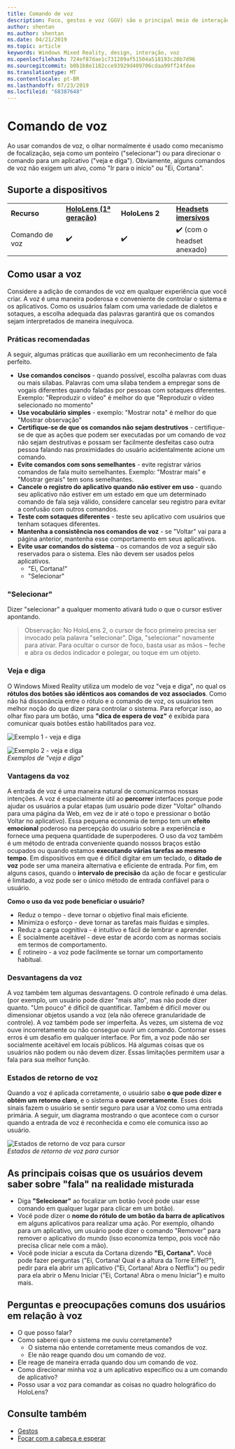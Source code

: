 ```yaml
---
title: Comando de voz
description: Foco, gestos e voz (GGV) são o principal meio de interação do HoloLens. Este artigo fornece orientação sobre design de voz.
author: shentan
ms.author: shentan
ms.date: 04/21/2019
ms.topic: article
keywords: Windows Mixed Reality, design, interação, voz
ms.openlocfilehash: 724ef87dae1c731289af51504a518193c20b7d96
ms.sourcegitcommit: b0b1b8e1182cce93929d409706cdaa99ff24fdee
ms.translationtype: MT
ms.contentlocale: pt-BR
ms.lasthandoff: 07/23/2019
ms.locfileid: "68387648"
---
```

# <a name="voice-commanding"></a>Comando de voz

Ao usar comandos de voz, o olhar normalmente é usado como mecanismo de focalização, seja como um ponteiro ("selecionar") ou para direcionar o comando para um aplicativo ("veja e diga"). Obviamente, alguns comandos de voz não exigem um alvo, como "Ir para o início" ou "Ei, Cortana".


## <a name="device-support"></a>Suporte a dispositivos

<table>
    <colgroup>
    <col width="25%" />
    <col width="25%" />
    <col width="25%" />
    <col width="25%" />
    </colgroup>
    <tr>
        <td><strong>Recurso</strong></td>
        <td><a href="hololens-hardware-details.md"><strong>HoloLens (1ª geração)</strong></a></td>
        <td><strong>HoloLens 2</strong></td>
        <td><a href="immersive-headset-hardware-details.md"><strong>Headsets imersivos</strong></a></td>
    </tr>
     <tr>
        <td>Comando de voz</td>
        <td>✔️</td>
        <td>✔️</td>
        <td>✔️ (com o headset anexado)</td>
    </tr>
</table>



## <a name="how-to-use-voice"></a>Como usar a voz

Considere a adição de comandos de voz em qualquer experiência que você criar. A voz é uma maneira poderosa e conveniente de controlar o sistema e os aplicativos. Como os usuários falam com uma variedade de dialetos e sotaques, a escolha adequada das palavras garantirá que os comandos sejam interpretados de maneira inequívoca.

### <a name="best-practices"></a>Práticas recomendadas

A seguir, algumas práticas que auxiliarão em um reconhecimento de fala perfeito.
* **Use comandos concisos** - quando possível, escolha palavras com duas ou mais sílabas. Palavras com uma sílaba tendem a empregar sons de vogais diferentes quando faladas por pessoas com sotaques diferentes. Exemplo: "Reproduzir o vídeo" é melhor do que "Reproduzir o vídeo selecionado no momento"
* **Use vocabulário simples** - exemplo: "Mostrar nota" é melhor do que "Mostrar observação"
* **Certifique-se de que os comandos não sejam destrutivos** - certifique-se de que as ações que podem ser executadas por um comando de voz não sejam destrutivas e possam ser facilmente desfeitas caso outra pessoa falando nas proximidades do usuário acidentalmente acione um comando.
* **Evite comandos com sons semelhantes** - evite registrar vários comandos de fala muito semelhantes. Exemplo: "Mostrar mais" e "Mostrar gerais" tem sons semelhantes.
* **Cancele o registro do aplicativo quando não estiver em uso** - quando seu aplicativo não estiver em um estado em que um determinado comando de fala seja válido, considere cancelar seu registro para evitar a confusão com outros comandos.
* **Teste com sotaques diferentes** - teste seu aplicativo com usuários que tenham sotaques diferentes.
* **Mantenha a consistência nos comandos de voz** - se "Voltar" vai para a página anterior, mantenha esse comportamento em seus aplicativos.
* **Evite usar comandos do sistema** - os comandos de voz a seguir são reservados para o sistema. Eles não devem ser usados pelos aplicativos.
   * "Ei, Cortana!"
   * "Selecionar"

### <a name="select"></a>"Selecionar"

Dizer "selecionar" a qualquer momento ativará tudo o que o cursor estiver apontando. 

>Observação: No HoloLens 2, o cursor de foco primeiro precisa ser invocado pela palavra "selecionar". Diga, "selecionar" novamente para ativar. Para ocultar o cursor de foco, basta usar as mãos – feche e abra os dedos indicador e polegar, ou toque em um objeto. 

### <a name="see-it-say-it"></a>Veja e diga

O Windows Mixed Reality utiliza um modelo de voz "veja e diga", no qual os **rótulos dos botões são idênticos aos comandos de voz associados**. Como não há dissonância entre o rótulo e o comando de voz, os usuários tem melhor noção do que dizer para controlar o sistema. Para reforçar isso, ao olhar fixo para um botão, uma **"dica de espera de voz"** é exibida para comunicar quais botões estão habilitados para voz.


![Exemplo 1 - veja e diga](images/voice-seeitsayit1-640px.jpg)

![Exemplo 2 - veja e diga](images/voice-seeitsayit2-640px.jpg)<br>
*Exemplos de "veja e diga"*

### <a name="voices-strengths"></a>Vantagens da voz

A entrada de voz é uma maneira natural de comunicarmos nossas intenções. A voz é especialmente útil ao **percorrer** interfaces porque pode ajudar os usuários a pular etapas (um usuário pode dizer "Voltar" olhando para uma página da Web, em vez de ir até o topo e pressionar o botão Voltar no aplicativo). Essa pequena economia de tempo tem um **efeito emocional** poderoso na percepção do usuário sobre a experiência e fornece uma pequena quantidade de superpoderes. O uso da voz também é um método de entrada conveniente quando nossos braços estão ocupados ou quando estamos **executando várias tarefas ao mesmo tempo**. Em dispositivos em que é difícil digitar em um teclado, o **ditado de voz** pode ser uma maneira alternativa e eficiente de entrada. Por fim, em alguns casos, quando o **intervalo de precisão** da ação de focar e gesticular é limitado, a voz pode ser o único método de entrada confiável para o usuário.

**Como o uso da voz pode beneficiar o usuário?**
* Reduz o tempo - deve tornar o objetivo final mais eficiente.
* Minimiza o esforço - deve tornar as tarefas mais fluídas e simples.
* Reduz a carga cognitiva - é intuitivo e fácil de lembrar e aprender.
* É socialmente aceitável - deve estar de acordo com as normas sociais em termos de comportamento.
* É rotineiro - a voz pode facilmente se tornar um comportamento habitual.

### <a name="voices-weaknesses"></a>Desvantagens da voz

A voz também tem algumas desvantagens. O controle refinado é uma delas. (por exemplo, um usuário pode dizer "mais alto", mas não pode dizer quanto. "Um pouco" é difícil de quantificar. Também é difícil mover ou dimensionar objetos usando a voz (ela não oferece granularidade de controle). A voz também pode ser imperfeita. Às vezes, um sistema de voz ouve incorretamente ou não consegue ouvir um comando. Contornar esses erros é um desafio em qualquer interface. Por fim, a voz pode não ser socialmente aceitável em locais públicos. Há algumas coisas que os usuários não podem ou não devem dizer. Essas limitações permitem usar a fala para sua melhor função.

### <a name="voice-feedback-states"></a>Estados de retorno de voz

Quando a voz é aplicada corretamente, o usuário sabe **o que pode dizer e obtém um retorno claro**, e o sistema **o ouve corretamente**. Esses dois sinais fazem o usuário se sentir seguro para usar a Voz como uma entrada primária. A seguir, um diagrama mostrando o que acontece com o cursor quando a entrada de voz é reconhecida e como ele comunica isso ao usuário.

![Estados de retorno de voz para cursor](images/voicefeedbackstates.png)<br>
*Estados de retorno de voz para cursor*

## <a name="top-things-users-should-know-about-speech-in-mixed-reality"></a>As principais coisas que os usuários devem saber sobre "fala" na realidade misturada
* Diga **"Selecionar"** ao focalizar um botão (você pode usar esse comando em qualquer lugar para clicar em um botão).
* Você pode dizer o **nome do rótulo de um botão da barra de aplicativos** em alguns aplicativos para realizar uma ação. Por exemplo, olhando para um aplicativo, um usuário pode dizer o comando "Remover" para remover o aplicativo do mundo (isso economiza tempo, pois você não precisa clicar nele com a mão).
* Você pode iniciar a escuta da Cortana dizendo **"Ei, Cortana".** Você pode fazer perguntas ("Ei, Cortana! Qual é a altura da Torre Eiffel?"), pedir para ela abrir um aplicativo ("Ei, Cortana! Abra o Netflix") ou pedir para ela abrir o Menu Iniciar ("Ei, Cortana! Abra o menu Iniciar") e muito mais.

## <a name="common-questions-and-concerns-users-have-about-voice"></a>Perguntas e preocupações comuns dos usuários em relação à voz
* O que posso falar?
* Como saberei que o sistema me ouviu corretamente?
   * O sistema não entende corretamente meus comandos de voz.
   * Ele não reage quando dou um comando de voz.
* Ele reage de maneira errada quando dou um comando de voz.
* Como direcionar minha voz a um aplicativo específico ou a um comando de aplicativo?
* Posso usar a voz para comandar as coisas no quadro holográfico do HoloLens?

## <a name="see-also"></a>Consulte também
* [Gestos](gestures.md)
* [Focar com a cabeça e esperar](gaze-and-dwell.md)
